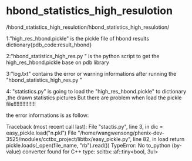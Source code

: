 # hbond_statistics_high_resulotion

/hbond_statistics_high_resulotion/hbond_statistics_high_resulotion/

1:"high_res_hbond.pickle" is the pickle file of hbond results dictionary{pdb_code:result_hbond}

2:"hbond_statistics_high_res.py " is the python script to get the high_res_hbond.pickle base on pdb library

3:"log.txt" contains the error or warning informations after running the "hbond_statistics_high_res.py "

4: "statistics.py" is going to load the "high_res_hbond.pickle" to dictionary ,the drawn statistics pictures
But there are problem when load the pickle file!!!!!!!!!!!!!!!

the error informations is as follow:


Traceback (most recent call last):
  File "stactis.py", line 3, in <module>
    dic = easy_pickle.load("n.pkl")
  File "/home/wangwensong/phenix-dev-3525/modules/cctbx_project/libtbx/easy_pickle.py", line 82, in load
    return pickle.loads(_open(file_name, "rb").read())
TypeError: No to_python (by-value) converter found for C++ type: scitbx::af::tiny<bool, 3ul>
